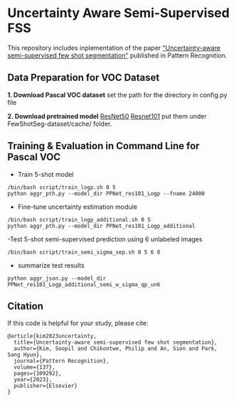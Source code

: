 # Uncertainty Aware Semi-Supervised FSS
This repository includes inplementation of the paper ["Uncertainty-aware semi-supervised few shot segmentation"](https://www.sciencedirect.com/science/article/pii/S0031320322007713) published in Pattern Recognition.

## Data Preparation for VOC Dataset

**1. Download Pascal VOC dataset**
set the path for the directory in config.py file

**2. Download pretrained model**
[ResNet50](https://download.pytorch.org/models/resnet50-19c8e357.pth) 
[Resnet101](https://download.pytorch.org/models/resnet50-19c8e357.pth)
put them under FewShotSeg-dataset/cache/ folder.

## Training & Evaluation in Command Line for Pascal VOC
- Train 5-shot model 
```
/bin/bash script/train_logp.sh 0 5
python aggr_pth.py --model_dir PPNet_res101_Logp --fname 24000
```
- Fine-tune uncertainty estimation module
```
/bin/bash script/train_logp_additional.sh 0 5
python aggr_pth.py --model_dir PPNet_res101_Logp_additional
```

-Test 5-shot semi-supervised prediction using 6 unlabeled images
```
/bin/bash script/train_semi_sigma_sep.sh 0 5 6 0
```
- summarize test results
```
python aggr_json.py --model_dir PPNet_res101_Logp_additional_semi_w_sigma_qp_un6
```

## Citation
If this code is helpful for your study, please cite:
```
@article{kim2023uncertainty,
  title={Uncertainty-aware semi-supervised few shot segmentation},
  author={Kim, Soopil and Chikontwe, Philip and An, Sion and Park, Sang Hyun},
  journal={Pattern Recognition},
  volume={137},
  pages={109292},
  year={2023},
  publisher={Elsevier}
}
```
